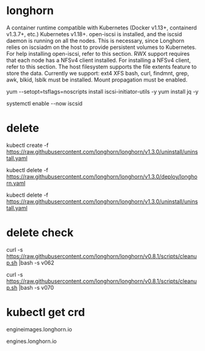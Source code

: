# longhorn
A container runtime compatible with Kubernetes (Docker v1.13+, containerd v1.3.7+, etc.)
Kubernetes v1.18+.
open-iscsi is installed, and the iscsid daemon is running on all the nodes. This is necessary, since Longhorn relies on iscsiadm on the host to provide persistent volumes to Kubernetes. For help installing open-iscsi, refer to this section.
RWX support requires that each node has a NFSv4 client installed.
For installing a NFSv4 client, refer to this section.
The host filesystem supports the file extents feature to store the data. Currently we support:
ext4
XFS
bash, curl, findmnt, grep, awk, blkid, lsblk must be installed.
Mount propagation must be enabled.

yum --setopt=tsflags=noscripts install iscsi-initiator-utils -y 
yum install jq -y 

systemctl enable --now iscsid 

# delete
kubectl create -f https://raw.githubusercontent.com/longhorn/longhorn/v1.3.0/uninstall/uninstall.yaml

kubectl delete -f https://raw.githubusercontent.com/longhorn/longhorn/v1.3.0/deploy/longhorn.yaml

kubectl delete -f https://raw.githubusercontent.com/longhorn/longhorn/v1.3.0/uninstall/uninstall.yaml
# delete check
curl -s https://raw.githubusercontent.com/longhorn/longhorn/v0.8.1/scripts/cleanup.sh |bash -s v062

curl -s https://raw.githubusercontent.com/longhorn/longhorn/v0.8.1/scripts/cleanup.sh |bash -s v070
# kubectl get crd                                  
engineimages.longhorn.io   

engines.longhorn.io                           

